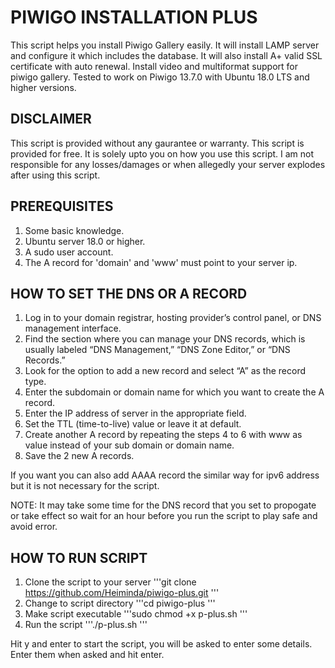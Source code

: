 # PIWIGO INSTALLATION PLUS

This script helps you install Piwigo Gallery easily. It will install LAMP server and configure it which
includes the database.
It will also install A+ valid SSL certificate with auto renewal.
Install video and multiformat support for piwigo gallery.
Tested to work on Piwigo 13.7.0 with Ubuntu 18.0 LTS and higher versions.

## DISCLAIMER

This script is provided without any gaurantee or warranty. This script is provided for free. It is solely
upto you on how you use this script. I am not responsible for any losses/damages or when allegedly your 
server explodes after using this script.

## PREREQUISITES

1. Some basic knowledge. 
2. Ubuntu server 18.0 or higher. 
3. A sudo user account.
4. The A record for 'domain' and 'www' must point to your server ip.

## HOW TO SET THE DNS OR A RECORD

1. Log in to your domain registrar, hosting provider’s control panel, or DNS management interface.
2. Find the section where you can manage your DNS records, which is usually labeled “DNS Management,” “DNS Zone Editor,” or “DNS Records.”
3. Look for the option to add a new record and select “A” as the record type.
4. Enter the subdomain or domain name for which you want to create the A record.
5. Enter the IP address of server in the appropriate field.
6. Set the TTL (time-to-live) value or leave it at default.
7. Create another A record by repeating the steps 4 to 6 with www as value instead of your sub domain or domain name.
8. Save the 2 new A records.

If you want you can also add AAAA record the similar way for ipv6 address but it is not necessary for the script.

NOTE: It may take some time for the DNS record that you set to propogate or take effect so wait for an hour before you run the script to play safe and avoid error. 

## HOW TO RUN SCRIPT

1. Clone the script to your server
   '''git clone https://github.com/Heiminda/piwigo-plus.git
   '''
3. Change to script directory
   '''cd piwigo-plus
   '''
5. Make script executable
   '''sudo chmod +x p-plus.sh
   '''
7. Run the script
   '''./p-plus.sh
   '''

Hit y and enter to start the script, you will be asked to enter some details. Enter them when asked and hit enter.

 
